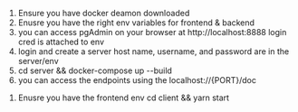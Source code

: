 <!-- Start backend -->

1. Ensure you have docker deamon downloaded
2. Enusre you have the right env variables for frontend & backend
3. you can access pgAdmin on your browser at http://localhost:8888 login cred is attached to env
4. login and create a server host name, username, and password are in the server/env
5. cd server && docker-compose up --build
6. you can access the endpoints using the localhost://{PORT}/doc

<!-- Start frontend -->

1. Enusre you have the frontend env
   cd client && yarn start
